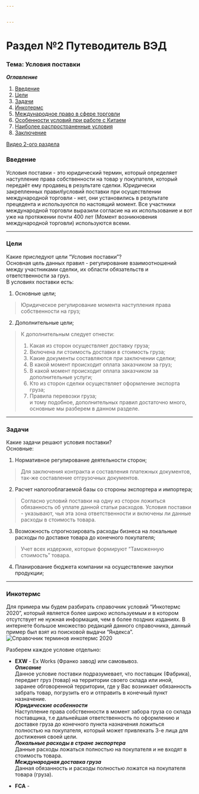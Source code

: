 ```yaml
---


---
```


<h1 id="раздел-№2-путеводитель-вэд">Раздел №2 Путеводитель ВЭД</h1>
<h3 id="тема-условия-поставки">Тема: Условия поставки</h3>
<p><em><strong>Оглавление</strong></em></p>
<ol>
<li><a href="#%D0%92%D0%B2%D0%B5%D0%B4%D0%B5%D0%BD%D0%B8%D0%B5">Введение</a></li>
<li><a href="#%D0%A6%D0%B5%D0%BB%D0%B8">Цели</a></li>
<li><a href="#%D0%97%D0%B0%D0%B4%D0%B0%D1%87%D0%B8">Задачи</a></li>
<li><a href="#%D0%98%D0%BD%D0%BA%D0%BE%D1%82%D0%B5%D1%80%D0%BC%D1%81">Инкотермс</a></li>
<li><a href="#%D0%9C%D0%B5%D0%B6%D0%B4%D1%83%D0%BD%D0%B0%D1%80%D0%BE%D0%B4%D0%BD%D0%BE%D0%B5-%D0%BF%D1%80%D0%B0%D0%B2%D0%BE-%D0%B2-%D1%81%D1%84%D0%B5%D1%80%D0%B5-%D1%82%D0%BE%D1%80%D0%B3%D0%BE%D0%B2%D0%BB%D0%B8">Международное право в сфере торговли</a></li>
<li><a href="#%D0%9E%D1%81%D0%BE%D0%B1%D0%B5%D0%BD%D0%BD%D0%BE%D1%81%D1%82%D0%B8-%D1%83%D1%81%D0%BB%D0%BE%D0%B2%D0%B8%D0%B9-%D0%BF%D1%80%D0%B8-%D1%80%D0%B0%D0%B1%D0%BE%D1%82%D0%B5-%D1%81-%D0%9A%D0%B8%D1%82%D0%B0%D0%B5%D0%BC">Особенности условий при работе с Китаем</a></li>
<li><a href="#%D0%9D%D0%B0%D0%B8%D0%B1%D0%BE%D0%BB%D0%B5%D0%B5-%D1%80%D0%B0%D1%81%D0%BF%D1%80%D0%BE%D1%81%D1%82%D1%80%D0%B0%D0%BD%D0%B5%D0%BD%D0%BD%D1%8B%D0%B5-%D1%83%D1%81%D0%BB%D0%BE%D0%B2%D0%B8%D1%8F">Наиболее распространенные условия</a></li>
<li><a href="#%D0%97%D0%B0%D0%BA%D0%BB%D1%8E%D1%87%D0%B5%D0%BD%D0%B8%D0%B5">Заключение</a></li>
</ol>
<p><a href="https://disk.yandex.ru/i/bRlSCjZ1-qDquQ">Видео 2-ого раздела</a></p>
<h3 id="введение">Введение</h3>
<p>Условия поставки - это юридический термин, который определяет наступление права собственности на товар у покупателя, который передаёт ему продавец в результате сделки. Юридически закрепленных правил\условий поставки при осуществлении международной торговли - нет, они установились в результате прецедента и используются по настоящий момент. Все участники международной торговли выразили согласие на их использование и вот уже на протяжении почти 400 лет (Момент возникновения международной торговли) используются всеми.</p>
<hr>
<h3 id="цели">Цели</h3>
<p>Какие приследуют цели “Условия поставки”?<br>
Основная цель данных правил - регулирование взаимоотношений между участниками сделки, их области обязательств и ответственности за груз.<br>
В условиях поставки есть:</p>
<ol>
<li>Основные цели;</li>
</ol>
<blockquote>
<p>Юридическое регулирование момента наступления права собственности на груз;</p>
</blockquote>
<ol start="2">
<li>Дополнительные цели;</li>
</ol>
<blockquote>
<p>К дополнительным следует отнести:</p>
<ol>
<li>Какая из сторон осуществляет доставку груза;</li>
<li>Включена ли стоимость доставки в стоимость груза;</li>
<li>Какие документы составляются при заключении сделки;</li>
<li>В какой момент происходит оплата заказчиком за груз;</li>
<li>В какой момент происходит оплата заказчиком за дополнительные услуги;</li>
<li>Кто из сторон сделки осуществляет оформление экспорта груза;</li>
<li>Правила перевозки груза;<br>
и тому подобное, дополнительных правил достаточно много, основные мы разберем в данном разделе.</li>
</ol>
</blockquote>
<hr>
<h3 id="задачи">Задачи</h3>
<p>Какие задачи решают условия поставки?<br>
Основные:</p>
<ol>
<li>Нормативное регулирование деятельности сторон;</li>
</ol>
<blockquote>
<p>Для заключения контракта и составления платежных документов, так-же составление отгрузочных документов.</p>
</blockquote>
<ol start="2">
<li>Расчет налогооблагаемой базы со стороны экспортера и импортера;</li>
</ol>
<blockquote>
<p>Согласно условий поставки на одну из сторон ложиться обязанность об уплате данной статьи расходов. Условия поставки - указывают, чья эта зона ответственности и включены ли данные расходы в стоимость товара.</p>
</blockquote>
<ol start="3">
<li>Возможность спрогнозировать расходы бизнеса на локальные расходы по доставке товара до конечного покупателя;</li>
</ol>
<blockquote>
<p>Учет всех издержке, которые формируют “Таможенную стоимость” товара.</p>
</blockquote>
<ol start="4">
<li>Планирование бюджета компании на осуществление закупки продукции;</li>
</ol>
<hr>
<h3 id="инкотермс">Инкотермс</h3>
<p>Для примера мы будем разбирать справочник условий “Инкотермс 2020”, который является более широко используемым и в котором отсутствует не нужная информация, чем в более поздних изданиях. В интернете большое множество редакций данного справочника, данный пример был взят из поисковой выдачи “Яндекса”.<br>
<img src="https://avatars.mds.yandex.net/i?id=e0bc8e63b7a8ee56770220c009a4423e_l-8497013-images-thumbs&amp;n=13" alt="Справочник терминов инкотермс 2020"></p>
<p>Разберем каждое условие отдельно:</p>
<ul>
<li>
<p><strong>EXW</strong> - Ex Works (Франко завод) или самовывоз.<br>
<em><strong>Описание</strong></em><br>
Данное условие поставки подразумевает, что поставщик (Фабрика), передает груз (товар) на территории своего склада или иной, заранее обговоренной территории, где у Вас возникает обязанность забрать товар, погрузить его и отправить в конечный пункт назначение.<br>
<em><strong>Юридические особенности</strong></em><br>
Наступление права собственности в момент забора груза со склада поставщика, т.е дальнейшая ответственность по оформлению и доставке груза до конечного пункта назначения ложиться полностью на покупателя, который может привлекать 3-е лица для достижения своей цели.<br>
<em><strong>Локальные расходы в стране экспортера</strong></em><br>
Данные расходы ложаться полностью на покупателя и не входят в стоимость товара.<br>
<em><strong>Международная доставка груза</strong></em><br>
Данная обязанность и расходы полностью ложатся на покупателя товара (груза).</p>
</li>
<li>
<p><strong>FCA</strong> -</p>
</li>
</ul>


